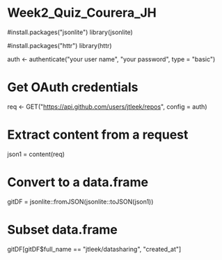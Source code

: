 # Week2_Quiz_Courera_JH

#install.packages("jsonlite")
library(jsonlite)

#install.packages("httr")
library(httr)

auth <- authenticate("your user name", "your password", type = "basic")

# Get OAuth credentials
req <- GET("https://api.github.com/users/jtleek/repos", config = auth)

# Extract content from a request
json1 = content(req)

# Convert to a data.frame
gitDF = jsonlite::fromJSON(jsonlite::toJSON(json1))

# Subset data.frame
gitDF[gitDF$full_name == "jtleek/datasharing", "created_at"] 
